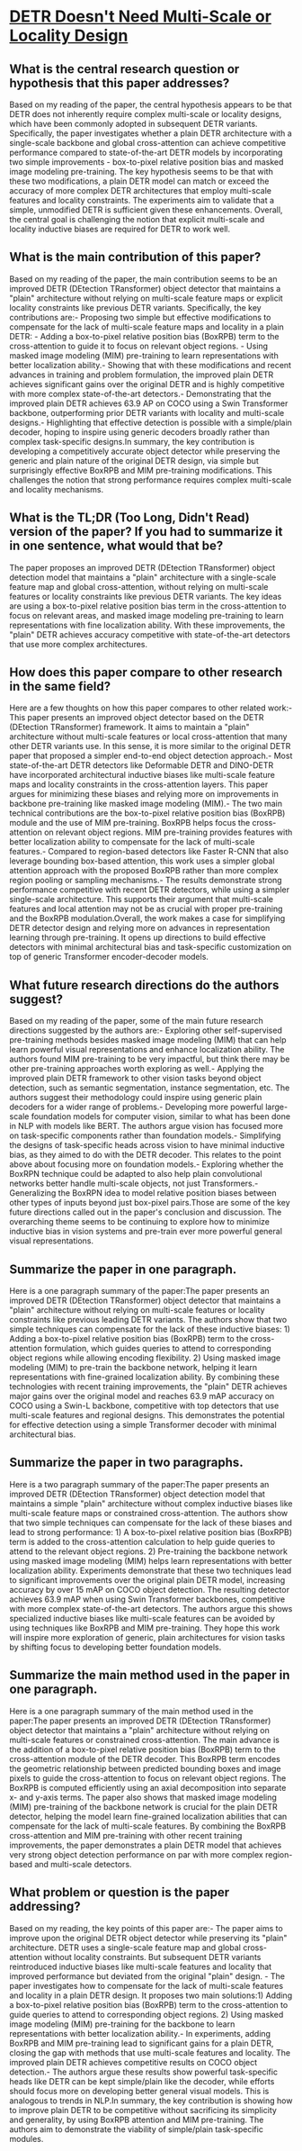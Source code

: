 # [DETR Doesn't Need Multi-Scale or Locality Design](https://arxiv.org/abs/2308.01904)

## What is the central research question or hypothesis that this paper addresses?

 Based on my reading of the paper, the central hypothesis appears to be that DETR does not inherently require complex multi-scale or locality designs, which have been commonly adopted in subsequent DETR variants. Specifically, the paper investigates whether a plain DETR architecture with a single-scale backbone and global cross-attention can achieve competitive performance compared to state-of-the-art DETR models by incorporating two simple improvements - box-to-pixel relative position bias and masked image modeling pre-training. The key hypothesis seems to be that with these two modifications, a plain DETR model can match or exceed the accuracy of more complex DETR architectures that employ multi-scale features and locality constraints. The experiments aim to validate that a simple, unmodified DETR is sufficient given these enhancements. Overall, the central goal is challenging the notion that explicit multi-scale and locality inductive biases are required for DETR to work well.


## What is the main contribution of this paper?

 Based on my reading of the paper, the main contribution seems to be an improved DETR (DEtection TRansformer) object detector that maintains a "plain" architecture without relying on multi-scale feature maps or explicit locality constraints like previous DETR variants. Specifically, the key contributions are:- Proposing two simple but effective modifications to compensate for the lack of multi-scale feature maps and locality in a plain DETR:    - Adding a box-to-pixel relative position bias (BoxRPB) term to the cross-attention to guide it to focus on relevant object regions.    - Using masked image modeling (MIM) pre-training to learn representations with better localization ability.- Showing that with these modifications and recent advances in training and problem formulation, the improved plain DETR achieves significant gains over the original DETR and is highly competitive with more complex state-of-the-art detectors.- Demonstrating that the improved plain DETR achieves 63.9 AP on COCO using a Swin Transformer backbone, outperforming prior DETR variants with locality and multi-scale designs.- Highlighting that effective detection is possible with a simple/plain decoder, hoping to inspire using generic decoders broadly rather than complex task-specific designs.In summary, the key contribution is developing a competitively accurate object detector while preserving the generic and plain nature of the original DETR design, via simple but surprisingly effective BoxRPB and MIM pre-training modifications. This challenges the notion that strong performance requires complex multi-scale and locality mechanisms.


## What is the TL;DR (Too Long, Didn't Read) version of the paper? If you had to summarize it in one sentence, what would that be?

 The paper proposes an improved DETR (DEtection TRansformer) object detection model that maintains a "plain" architecture with a single-scale feature map and global cross-attention, without relying on multi-scale features or locality constraints like previous DETR variants. The key ideas are using a box-to-pixel relative position bias term in the cross-attention to focus on relevant areas, and masked image modeling pre-training to learn representations with fine localization ability. With these improvements, the "plain" DETR achieves accuracy competitive with state-of-the-art detectors that use more complex architectures.


## How does this paper compare to other research in the same field?

 Here are a few thoughts on how this paper compares to other related work:- This paper presents an improved object detector based on the DETR (DEtection TRansformer) framework. It aims to maintain a "plain" architecture without multi-scale features or local cross-attention that many other DETR variants use. In this sense, it is more similar to the original DETR paper that proposed a simpler end-to-end object detection approach.- Most state-of-the-art DETR detectors like Deformable DETR and DINO-DETR have incorporated architectural inductive biases like multi-scale feature maps and locality constraints in the cross-attention layers. This paper argues for minimizing these biases and relying more on improvements in backbone pre-training like masked image modeling (MIM).- The two main technical contributions are the box-to-pixel relative position bias (BoxRPB) module and the use of MIM pre-training. BoxRPB helps focus the cross-attention on relevant object regions. MIM pre-training provides features with better localization ability to compensate for the lack of multi-scale features.- Compared to region-based detectors like Faster R-CNN that also leverage bounding box-based attention, this work uses a simpler global attention approach with the proposed BoxRPB rather than more complex region pooling or sampling mechanisms.- The results demonstrate strong performance competitive with recent DETR detectors, while using a simpler single-scale architecture. This supports their argument that multi-scale features and local attention may not be as crucial with proper pre-training and the BoxRPB modulation.Overall, the work makes a case for simplifying DETR detector design and relying more on advances in representation learning through pre-training. It opens up directions to build effective detectors with minimal architectural bias and task-specific customization on top of generic Transformer encoder-decoder models.


## What future research directions do the authors suggest?

 Based on my reading of the paper, some of the main future research directions suggested by the authors are:- Exploring other self-supervised pre-training methods besides masked image modeling (MIM) that can help learn powerful visual representations and enhance localization ability. The authors found MIM pre-training to be very impactful, but think there may be other pre-training approaches worth exploring as well.- Applying the improved plain DETR framework to other vision tasks beyond object detection, such as semantic segmentation, instance segmentation, etc. The authors suggest their methodology could inspire using generic plain decoders for a wider range of problems.- Developing more powerful large-scale foundation models for computer vision, similar to what has been done in NLP with models like BERT. The authors argue vision has focused more on task-specific components rather than foundation models.- Simplifying the designs of task-specific heads across vision to have minimal inductive bias, as they aimed to do with the DETR decoder. This relates to the point above about focusing more on foundation models.- Exploring whether the BoxRPN technique could be adapted to also help plain convolutional networks better handle multi-scale objects, not just Transformers.- Generalizing the BoxRPN idea to model relative position biases between other types of inputs beyond just box-pixel pairs.Those are some of the key future directions called out in the paper's conclusion and discussion. The overarching theme seems to be continuing to explore how to minimize inductive bias in vision systems and pre-train ever more powerful general visual representations.


## Summarize the paper in one paragraph.

 Here is a one paragraph summary of the paper:The paper presents an improved DETR (DEtection TRansformer) object detector that maintains a "plain" architecture without relying on multi-scale features or locality constraints like previous leading DETR variants. The authors show that two simple techniques can compensate for the lack of these inductive biases: 1) Adding a box-to-pixel relative position bias (BoxRPB) term to the cross-attention formulation, which guides queries to attend to corresponding object regions while allowing encoding flexibility. 2) Using masked image modeling (MIM) to pre-train the backbone network, helping it learn representations with fine-grained localization ability. By combining these technologies with recent training improvements, the "plain" DETR achieves major gains over the original model and reaches 63.9 mAP accuracy on COCO using a Swin-L backbone, competitive with top detectors that use multi-scale features and regional designs. This demonstrates the potential for effective detection using a simple Transformer decoder with minimal architectural bias.


## Summarize the paper in two paragraphs.

 Here is a two paragraph summary of the paper:The paper presents an improved DETR (DEtection TRansformer) object detection model that maintains a simple "plain" architecture without complex inductive biases like multi-scale feature maps or constrained cross-attention. The authors show that two simple techniques can compensate for the lack of these biases and lead to strong performance: 1) A box-to-pixel relative position bias (BoxRPB) term is added to the cross-attention calculation to help guide queries to attend to the relevant object regions. 2) Pre-training the backbone network using masked image modeling (MIM) helps learn representations with better localization ability. Experiments demonstrate that these two techniques lead to significant improvements over the original plain DETR model, increasing accuracy by over 15 mAP on COCO object detection. The resulting detector achieves 63.9 mAP when using Swin Transformer backbones, competitive with more complex state-of-the-art detectors. The authors argue this shows specialized inductive biases like multi-scale features can be avoided by using techniques like BoxRPB and MIM pre-training. They hope this work will inspire more exploration of generic, plain architectures for vision tasks by shifting focus to developing better foundation models.


## Summarize the main method used in the paper in one paragraph.

 Here is a one paragraph summary of the main method used in the paper:The paper presents an improved DETR (DEtection TRansformer) object detector that maintains a "plain" architecture without relying on multi-scale features or constrained cross-attention. The main advance is the addition of a box-to-pixel relative position bias (BoxRPB) term to the cross-attention module of the DETR decoder. This BoxRPB term encodes the geometric relationship between predicted bounding boxes and image pixels to guide the cross-attention to focus on relevant object regions. The BoxRPB is computed efficiently using an axial decomposition into separate x- and y-axis terms. The paper also shows that masked image modeling (MIM) pre-training of the backbone network is crucial for the plain DETR detector, helping the model learn fine-grained localization abilities that can compensate for the lack of multi-scale features. By combining the BoxRPB cross-attention and MIM pre-training with other recent training improvements, the paper demonstrates a plain DETR model that achieves very strong object detection performance on par with more complex region-based and multi-scale detectors.


## What problem or question is the paper addressing?

 Based on my reading, the key points of this paper are:- The paper aims to improve upon the original DETR object detector while preserving its "plain" architecture. DETR uses a single-scale feature map and global cross-attention without locality constraints. But subsequent DETR variants reintroduced inductive biases like multi-scale features and locality that improved performance but deviated from the original "plain" design. - The paper investigates how to compensate for the lack of multi-scale features and locality in a plain DETR design. It proposes two main solutions:1) Adding a box-to-pixel relative position bias (BoxRPB) term to the cross-attention to guide queries to attend to corresponding object regions. 2) Using masked image modeling (MIM) pre-training for the backbone to learn representations with better localization ability.- In experiments, adding BoxRPB and MIM pre-training lead to significant gains for a plain DETR, closing the gap with methods that use multi-scale features and locality. The improved plain DETR achieves competitive results on COCO object detection.- The authors argue these results show powerful task-specific heads like DETR can be kept simple/plain like the decoder, while efforts should focus more on developing better general visual models. This is analogous to trends in NLP.In summary, the key contribution is showing how to improve plain DETR to be competitive without sacrificing its simplicity and generality, by using BoxRPB attention and MIM pre-training. The authors aim to demonstrate the viability of simple/plain task-specific modules.
